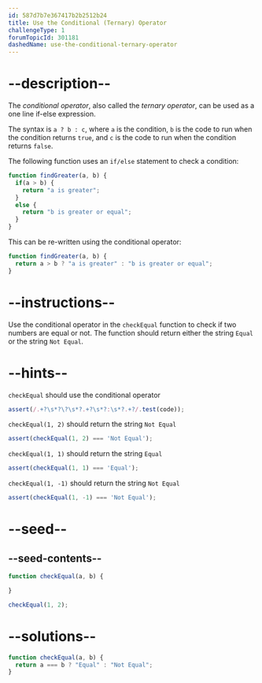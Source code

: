 ```yaml
---
id: 587d7b7e367417b2b2512b24
title: Use the Conditional (Ternary) Operator
challengeType: 1
forumTopicId: 301181
dashedName: use-the-conditional-ternary-operator
---
```


# --description--

The <dfn>conditional operator</dfn>, also called the <dfn>ternary operator</dfn>, can be used as a one line if-else expression.

The syntax is `a ? b : c`, where `a` is the condition, `b` is the code to run when the condition returns `true`, and `c` is the code to run when the condition returns `false`.

The following function uses an `if/else` statement to check a condition:

```js
function findGreater(a, b) {
  if(a > b) {
    return "a is greater";
  }
  else {
    return "b is greater or equal";
  }
}
```

This can be re-written using the conditional operator:

```js
function findGreater(a, b) {
  return a > b ? "a is greater" : "b is greater or equal";
}
```

# --instructions--

Use the conditional operator in the `checkEqual` function to check if two numbers are equal or not. The function should return either the string `Equal` or the string `Not Equal`.

# --hints--

`checkEqual` should use the conditional operator

```js
assert(/.+?\s*?\?\s*?.+?\s*?:\s*?.+?/.test(code));
```

`checkEqual(1, 2)` should return the string `Not Equal`

```js
assert(checkEqual(1, 2) === 'Not Equal');
```

`checkEqual(1, 1)` should return the string `Equal`

```js
assert(checkEqual(1, 1) === 'Equal');
```

`checkEqual(1, -1)` should return the string `Not Equal`

```js
assert(checkEqual(1, -1) === 'Not Equal');
```

# --seed--

## --seed-contents--

```js
function checkEqual(a, b) {

}

checkEqual(1, 2);
```

# --solutions--

```js
function checkEqual(a, b) {
  return a === b ? "Equal" : "Not Equal";
}
```
